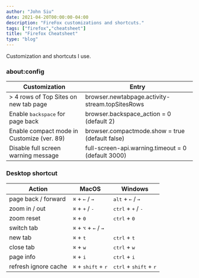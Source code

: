 ```yaml
---
author: "John Siu"
date: 2021-04-20T00:00:00-04:00
description: "FireFox customizations and shortcuts."
tags: ["firefox","cheatsheet"]
title: "Firefox Cheatsheet"
type: "blog"
---
```

Customization and shortcuts I use.
<!--more-->

### about:config

Customization|Entry
---|---
\> 4 rows of Top Sites on new tab page|browser.newtabpage.activity-stream.topSitesRows
Enable <kbd>backspace</kbd> for page back|browser.backspace_action = 0 (default 2)
Enable compact mode in Customize (ver. 89)|browser.compactmode.show = true (default false)
Disable full screen warning message|full-screen-api.warning.timeout = 0 (default 3000)

### Desktop shortcut

Action|MacOS|Windows
---|---|---
page back / forward|<kbd>⌘</kbd> + <kbd>←</kbd> / <kbd>→</kbd>|<kbd>alt</kbd> + <kbd>←</kbd> / <kbd>→</kbd>
zoom in / out|<kbd>⌘</kbd> + <kbd>+</kbd> / <kbd>-</kbd>|<kbd>ctrl</kbd> + <kbd>+</kbd> / <kbd>-</kbd>
zoom reset|<kbd>⌘</kbd> + <kbd>0</kbd>|<kbd>ctrl</kbd> + <kbd>0</kbd>
switch tab|<kbd>⌘</kbd> + <kbd>⌥</kbd> + <kbd>←</kbd> / <kbd>→</kbd>
new tab|<kbd>⌘</kbd> + <kbd>t</kbd>|<kbd>ctrl</kbd> + <kbd>t</kbd>
close tab|<kbd>⌘</kbd> + <kbd>w</kbd>|<kbd>ctrl</kbd> + <kbd>w</kbd>
page info|<kbd>⌘</kbd> + <kbd>i</kbd>|<kbd>ctrl</kbd> + <kbd>i</kbd>
refresh ignore cache|<kbd>⌘</kbd> + <kbd>shift</kbd> + <kbd>r</kbd>|<kbd>ctrl</kbd> + <kbd>shift</kbd> + <kbd>r</kbd>